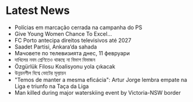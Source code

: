 # Latest News
-  Polícias em marcação cerrada na campanha do PS
-  Give Young Women Chance To Excel…
-  FC Porto antecipa direitos televisivos até 2027
-  Saadet Partisi, Ankara’da sahada
-  Мачовете по телевизията днес, 11 февруари
-  দাখিলের নবম শ্রেণিতেও থাকছে না বিভাগ বিভাজন
-  Özgürlük Filosu Koalisyonu yola çıkacak
-  উন্নয়নশীল বিশ্বে ভোটের মূল্যায়ন
-  "Temos de manter a mesma eficácia": Artur Jorge lembra empate na Liga e triunfo na Taça da Liga
-  Man killed during major waterskiing event by Victoria-NSW border
